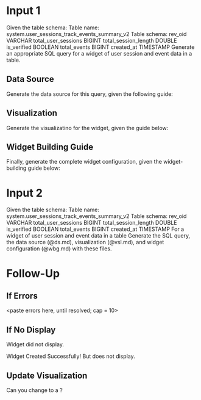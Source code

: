 # Input 1

Given the table schema:
Table name:
system.user_sessions_track_events_summary_v2
Table schema:
rev_oid VARCHAR total_user_sessions BIGINT total_session_length DOUBLE is_verified BOOLEAN total_events BIGINT created_at TIMESTAMP
Generate an appropriate SQL query for a widget of
user session and event data
in a
table.

## Data Source

Generate the data source for this query, given the following guide:
<insert data source guide here>

## Visualization

Generate the visualizatino for the widget, given the guide below:
<insert visualization guide here>

## Widget Building Guide

Finally, generate the complete widget configuration, given the widget-building guide below:
<insert widget-building guide here>

# Input 2

Given the table schema:
Table name:
system.user_sessions_track_events_summary_v2
Table schema:
rev_oid VARCHAR total_user_sessions BIGINT total_session_length DOUBLE is_verified BOOLEAN total_events BIGINT created_at TIMESTAMP
For a widget of
user session and event data
in a
table
Generate the SQL query, the data source (@ds.md), visualization (@vsl.md), and widget configuration (@wbg.md) with these files.
<insert ds.md>
<insert vsl.md>
<insert wbg.md>

# Follow-Up

## If Errors

<paste errors here, until resolved; cap = 10>

## If No Display

Widget did not display.

Widget Created Successfully! But does not display.

## Update Visualization

Can you change to a
<visualization type>?
